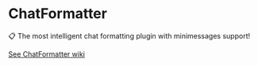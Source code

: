# ChatFormatter
📋 The most intelligent chat formatting plugin with minimessages support!

[See ChatFormatter wiki](https://github.com/EternalCodeTeam/ChatFormatter/wiki)
